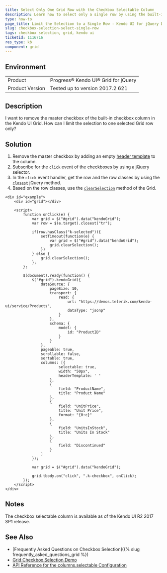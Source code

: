 ```yaml
---
title: Select Only One Grid Row with the Checkbox Selectable Column
description: Learn how to select only a single row by using the built-in checkbox column of the Kendo UI Grid and remove the master checkbox.
type: how-to
page_title: Limit the Selection to a Single Row - Kendo UI for jQuery Data Grid
slug: checkbox-selection-select-single-row
tags: checkbox selection, grid, kendo ui
ticketid: 1116716
res_type: kb
component: grid
---
```


## Environment

<table>
 <tr>
  <td>Product</td>
  <td>Progress® Kendo UI® Grid for jQuery</td>
 </tr>
 <tr>
  <td>Product Version</td>
  <td>Tested up to version 2017.2 621</td>
 </tr>
</table>

## Description

I want to remove the master checkbox of the built-in checkbox column in the Kendo UI Grid. How can I limit the selection to one selected Grid row only?

## Solution

1. Remove the master checkbox by adding an empty [header template](https://docs.telerik.com/kendo-ui/api/javascript/ui/grid/configuration/columns.headertemplate) to the column.
1. Subscribe for the [`click`](https://api.jquery.com/click/) event of the checkboxes by using a jQuery selector.
1. In the `click` event handler, get the row and the row classes by using the [`closest`](https://api.jquery.com/closest/) jQuery method.
1. Based on the row classes, use the [`clearSelection`](https://docs.telerik.com/kendo-ui/api/javascript/ui/grid/methods/clearselection) method of the Grid.

```dojo
<div id="example">
    <div id="grid"></div>

    <script>
        function onClick(e) {
            var grid = $("#grid").data("kendoGrid");
            var row = $(e.target).closest("tr");

            if(row.hasClass("k-selected")){
                setTimeout(function(e) {
                    var grid = $("#grid").data("kendoGrid");
                    grid.clearSelection();
                })
            } else {
                grid.clearSelection();
            };
        };

        $(document).ready(function() {
            $("#grid").kendoGrid({
                dataSource: {
                    pageSize: 10,
                    transport: {
                        read: {
                            url: "https://demos.telerik.com/kendo-ui/service/Products",
                            dataType: "jsonp"
                        }
                    },
                    schema: {
                        model: {
                            id: "ProductID"
                        }
                    }
                },
                pageable: true,
                scrollable: false,
                sortable: true,
                columns: [{
                        selectable: true,
                        width: "50px",
                        headerTemplate: ' '
                    },
                    {
                        field: "ProductName",
                        title: "Product Name"
                    },
                    {
                        field: "UnitPrice",
                        title: "Unit Price",
                        format: "{0:c}"
                    },
                    {
                        field: "UnitsInStock",
                        title: "Units In Stock"
                    },
                    {
                        field: "Discontinued"
                    }
                ]
            });

            var grid = $("#grid").data("kendoGrid");

            grid.tbody.on("click", ".k-checkbox", onClick);
        });
    </script>
</div>
```

## Notes

The checkbox selectable column is available as of the Kendo UI R2 2017 SP1 release.

## See Also

* [Frequently Asked Questions on Checkbox Selection]({% slug frequently_asked_questions_grid %})
* [Grid Checkbox Selection Demo](https://demos.telerik.com/kendo-ui/grid/checkbox-selection)
* [API Reference for the columns.selectable Configuration](https://docs.telerik.com/kendo-ui/api/javascript/ui/grid/configuration/columns.selectable)
